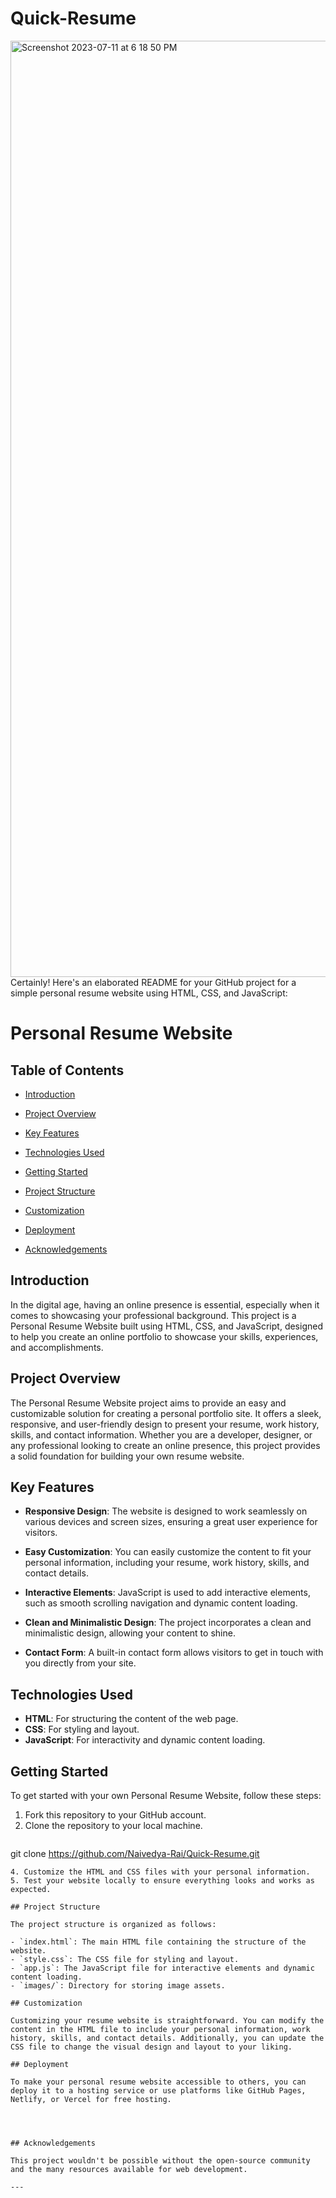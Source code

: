 # Quick-Resume

<img width="1498" alt="Screenshot 2023-07-11 at 6 18 50 PM" src="https://github.com/Naivedya-Rai/Quick-Resume/assets/122347651/424e2cff-0683-492e-8ab8-00c0d589bced">
Certainly! Here's an elaborated README for your GitHub project for a simple personal resume website using HTML, CSS, and JavaScript:

# Personal Resume Website


## Table of Contents
- [Introduction](#introduction)
- [Project Overview](#project-overview)
- [Key Features](#key-features)
- [Technologies Used](#technologies-used)
- [Getting Started](#getting-started)
- [Project Structure](#project-structure)
- [Customization](#customization)
- [Deployment](#deployment)

- [Acknowledgements](#acknowledgements)

## Introduction

In the digital age, having an online presence is essential, especially when it comes to showcasing your professional background. This project is a Personal Resume Website built using HTML, CSS, and JavaScript, designed to help you create an online portfolio to showcase your skills, experiences, and accomplishments.

## Project Overview

The Personal Resume Website project aims to provide an easy and customizable solution for creating a personal portfolio site. It offers a sleek, responsive, and user-friendly design to present your resume, work history, skills, and contact information. Whether you are a developer, designer, or any professional looking to create an online presence, this project provides a solid foundation for building your own resume website.

## Key Features

- **Responsive Design**: The website is designed to work seamlessly on various devices and screen sizes, ensuring a great user experience for visitors.

- **Easy Customization**: You can easily customize the content to fit your personal information, including your resume, work history, skills, and contact details.

- **Interactive Elements**: JavaScript is used to add interactive elements, such as smooth scrolling navigation and dynamic content loading.

- **Clean and Minimalistic Design**: The project incorporates a clean and minimalistic design, allowing your content to shine.

- **Contact Form**: A built-in contact form allows visitors to get in touch with you directly from your site.

## Technologies Used

- **HTML**: For structuring the content of the web page.
- **CSS**: For styling and layout.
- **JavaScript**: For interactivity and dynamic content loading.

## Getting Started

To get started with your own Personal Resume Website, follow these steps:

1. Fork this repository to your GitHub account.
2. Clone the repository to your local machine.
   ```
git clone https://github.com/Naivedya-Rai/Quick-Resume.git
   ```
4. Customize the HTML and CSS files with your personal information.
5. Test your website locally to ensure everything looks and works as expected.

## Project Structure

The project structure is organized as follows:

- `index.html`: The main HTML file containing the structure of the website.
- `style.css`: The CSS file for styling and layout.
- `app.js`: The JavaScript file for interactive elements and dynamic content loading.
- `images/`: Directory for storing image assets.

## Customization

Customizing your resume website is straightforward. You can modify the content in the HTML file to include your personal information, work history, skills, and contact details. Additionally, you can update the CSS file to change the visual design and layout to your liking.

## Deployment

To make your personal resume website accessible to others, you can deploy it to a hosting service or use platforms like GitHub Pages, Netlify, or Vercel for free hosting.




## Acknowledgements

This project wouldn't be possible without the open-source community and the many resources available for web development. 

---
